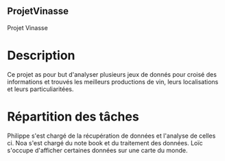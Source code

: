## ProjetVinasse
Projet Vinasse

# Description
Ce projet as pour but d'analyser plusieurs jeux de donnés pour croisé des informations et 
trouvés les meilleurs productions de vin, leurs localisations et leurs particuliaritées.

# Répartition des tâches
Philippe s'est chargé de la récupération de données et l'analyse de celles ci.
Noa s'est chargé du note book et du traitement des données.
Loïc s'occupe d'afficher certaines données sur une carte du monde.
